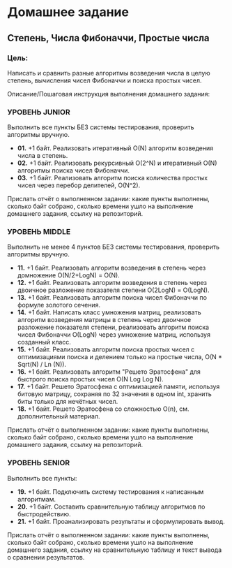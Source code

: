 # Домашнее задание
## Степень, Числа Фибоначчи, Простые числа

### Цель:
Написать и сравнить разные алгоритмы возведения числа в целую степень, вычисления чисел Фибоначчи и поиска простых чисел.

Описание/Пошаговая инструкция выполнения домашнего задания:
### УРОВЕНЬ JUNIOR
Выполнить все пункты БЕЗ системы тестирования, проверить алгоритмы вручную.
- **01.** +1 байт. Реализовать итеративный O(N) алгоритм возведения числа в степень.
- **02.** +1 байт. Реализовать рекурсивный O(2^N) и итеративный O(N) алгоритмы поиска чисел Фибоначчи.
- **03.** +1 байт. Реализовать алгоритм поиска количества простых чисел через перебор делителей, O(N^2).

Прислать отчёт о выполненном задании:
какие пункты выполнены, сколько байт собрано, сколько времени ушло на выполнение домашнего задания, ссылку на репозиторий.

### УРОВЕНЬ MIDDLE
Выполнить не менее 4 пунктов БЕЗ системы тестирования, проверить алгоритмы вручную.
- **11.** +1 байт. Реализовать алгоритм возведения в степень через домножение O(N/2+LogN) = O(N).
- **12.** +1 байт. Реализовать алгоритм возведения в степень через двоичное разложение показателя степени O(2LogN) = O(LogN).
- **13.** +1 байт. Реализовать алгоритм поиска чисел Фибоначчи по формуле золотого сечения.
- **14.** +1 байт. Написать класс умножения матриц, реализовать алгоритм возведения матрицы в степень через двоичное разложение показателя степени, реализовать алгоритм поиска чисел Фибоначчи O(LogN) через умножение матриц, используя созданный класс.
- **15.** +1 байт. Реализовать алгоритм поиска простых чисел с оптимизациями поиска и делением только на простые числа, O(N * Sqrt(N) / Ln (N)).
- **16.** +1 байт. Реализовать алгоритм "Решето Эратосфена" для быстрого поиска простых чисел O(N Log Log N).
- **17.** +1 байт. Решето Эратосфена с оптимизацией памяти, используя битовую матрицу, сохраняя по 32 значения в одном int, хранить биты только для нечётных чисел.
- **18.** +1 байт. Решето Эратосфена со сложностью O(n), см. дополнительный материал.

Прислать отчёт о выполненном задании:
какие пункты выполнены, сколько байт собрано, сколько времени ушло на выполнение домашнего задания, ссылку на репозиторий.

### УРОВЕНЬ SENIOR
Выполнить все пункты:
- **19.** +1 байт. Подключить систему тестирования к написанным алгоритмам.
- **20.** +1 байт. Составить сравнительную таблицу алгоритмов по быстродействию.
- **21.** +1 байт. Проанализировать результаты и сформулировать вывод.

Прислать отчёт о выполненном задании:
какие пункты выполнены, сколько байт собрано, сколько времени ушло на выполнение домашнего задания, ссылку на сравнительную таблицу и текст вывода о сравнении результатов.